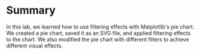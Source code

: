 # Summary

In this lab, we learned how to use filtering effects with Matplotlib's pie chart. We created a pie chart, saved it as an SVG file, and applied filtering effects to the chart. We also modified the pie chart with different filters to achieve different visual effects.
